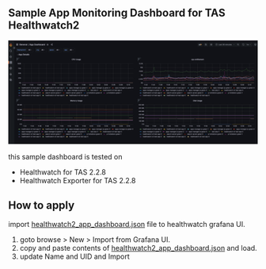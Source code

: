 ## Sample App Monitoring Dashboard for TAS Healthwatch2


![image](./healthwatch2_app_dashboard.png)

this sample dashboard is tested on 
- Healthwatch for TAS 2.2.8 
- Healthwatch Exporter for TAS 2.2.8

## How to apply

import [healthwatch2_app_dashboard.json](healthwatch2_app_dashboard.json) file to healthwatch grafana UI.

1. goto browse > New > Import from Grafana UI.
2. copy and paste contents of [healthwatch2_app_dashboard.json](healthwatch2_app_dashboard.json) and load.
3. update Name and UID and Import





